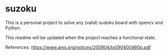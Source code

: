 # suzoku
This is a personal project to solve any (valid) sudoku board with opencv and Python.

This readme will be updated when the project reaches a functional state.

References:
https://www.ams.org/notices/200904/tx090400460p.pdf
